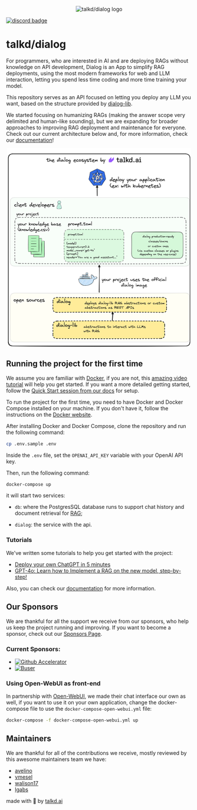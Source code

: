 <p align="center">
 <img src="logo.svg" alt="talkd/dialog logo" width="500"/>

 [![discord badge](https://dcbadge.limes.pink/api/server/https://discord.gg/dPAcsn3Ch7)](https://discord.gg/dPAcsn3Ch7)

</p>

# talkd/dialog

For programmers, who are interested in AI and are deploying RAGs without knowledge on API development, Dialog is an App to simplify RAG deployments, using the most modern frameworks for web and LLM interaction, letting you spend less time coding and more time training your model.

This repository serves as an API focused on letting you deploy any LLM you want, based on the structure provided by [dialog-lib](https://github.com/talkdai/dialog-lib).

We started focusing on humanizing RAGs (making the answer scope very delimited and human-like sounding), but we are expanding for broader approaches to improving RAG deployment and maintenance for everyone. Check out our current architecture below and, for more information, check our [documentation](https://dialog.talkd.ai)!


<p align="center">
    <a href="docs/dialog-architecture.png">
        <img src="docs/dialog-architecture.png" width="500">
    </a>
</p>


## Running the project for the first time

We assume you are familiar with [Docker](https://www.docker.com/), if you are not, this [amazing video tutorial](https://www.youtube.com/watch?v=pTFZFxd4hOI&ab_channel=ProgrammingwithMosh) will help you get started. If you want a more detailed getting started, follow the [Quick Start session from our docs](docs/quick-start.md) for setup.

To run the project for the first time, you need to have Docker and Docker Compose installed on your machine. If you don't have it, follow the instructions on the [Docker website](https://docs.docker.com/get-docker/).

After installing Docker and Docker Compose, clone the repository and run the following command:

```bash
cp .env.sample .env
```
Inside the `.env` file, set the `OPENAI_API_KEY` variable with your OpenAI API key.

Then, run the following command:

```bash
docker-compose up
```

it will start two services:
- `db`: where the PostgresSQL database runs to support chat history and document retrieval for [RAG](https://en.wikipedia.org/wiki/Prompt_engineering#Retrieval-augmented_generation);

- `dialog`: the service with the api.

### Tutorials

We've written some tutorials to help you get started with the project:

 - [Deploy your own ChatGPT in 5 minutes](https://dev.to/vmesel/deploy-your-own-chatgpt-in-5-minutes-5d41)
 - [GPT-4o: Learn how to Implement a RAG on the new model, step-by-step!](https://dev.to/vmesel/gpt-4o-learn-how-to-implement-a-rag-on-the-new-model-step-by-step-377d)

Also, you can check our [documentation](https://dialog.talkd.ai) for more information.

## Our Sponsors

We are thankful for all the support we receive from our sponsors, who help us keep the project running and improving. If you want to become a sponsor, check out our [Sponsors Page](https://github.com/sponsors/talkdai).

### Current Sponsors:

 - [![Github Accelerator](https://avatars.githubusercontent.com/u/9919?s=100&v=4)](https://accelerator.github.com)
 - [![Buser](https://avatars.githubusercontent.com/u/56571581?s=100&v=4)](https://buser.com.br)


### Using Open-WebUI as front-end

In partnership with [Open-WebUI](https://github.com/open-webui/open-webui/), we made their chat interface our own as well, if you want to use it on your own application, change the docker-compose file to use the `docker-compose-open-webui.yml` file:

```bash
docker-compose -f docker-compose-open-webui.yml up
```

## Maintainers

We are thankful for all of the contributions we receive, mostly reviewed by this awesome maintainers team we have:

 - [avelino](https://github.com/avelino)
 - [vmesel](https://github.com/vmesel)
 - [walison17](https://github.com/walison17)
 - [lgabs](https://github.com/lgabs/)

made with 💜 by [talkd.ai](https://talkd.ai)
